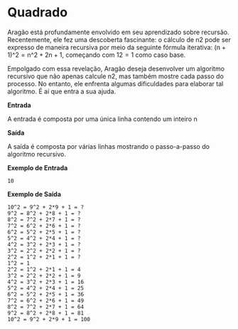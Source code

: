 # Quadrado

Aragão está profundamente envolvido em seu aprendizado sobre recursão. Recentemente, ele fez uma descoberta fascinante: o cálculo de n2 pode ser expresso de maneira recursiva por meio da seguinte fórmula iterativa: (n + 1)^2 = n^2 + 2n + 1, começando com 12 = 1 como caso base.

Empolgado com essa revelação, Aragão deseja desenvolver um algoritmo recursivo que não apenas calcule n2, mas também mostre cada passo do processo. No entanto, ele enfrenta algumas dificuldades para elaborar tal algoritmo. É aí que entra a sua ajuda.

**Entrada**

A entrada é composta por uma única linha contendo um inteiro n

**Saída**

A saída é composta por várias linhas mostrando o passo-a-passo do algoritmo recursivo.

**Exemplo de Entrada**

    10

**Exemplo de Saída**

    10^2 = 9^2 + 2*9 + 1 = ?
    9^2 = 8^2 + 2*8 + 1 = ?
    8^2 = 7^2 + 2*7 + 1 = ?
    7^2 = 6^2 + 2*6 + 1 = ?
    6^2 = 5^2 + 2*5 + 1 = ?
    5^2 = 4^2 + 2*4 + 1 = ?
    4^2 = 3^2 + 2*3 + 1 = ?
    3^2 = 2^2 + 2*2 + 1 = ?
    2^2 = 1^2 + 2*1 + 1 = ?
    1^2 = 1
    2^2 = 1^2 + 2*1 + 1 = 4
    3^2 = 2^2 + 2*2 + 1 = 9
    4^2 = 3^2 + 2*3 + 1 = 16
    5^2 = 4^2 + 2*4 + 1 = 25
    6^2 = 5^2 + 2*5 + 1 = 36
    7^2 = 6^2 + 2*6 + 1 = 49
    8^2 = 7^2 + 2*7 + 1 = 64
    9^2 = 8^2 + 2*8 + 1 = 81
    10^2 = 9^2 + 2*9 + 1 = 100